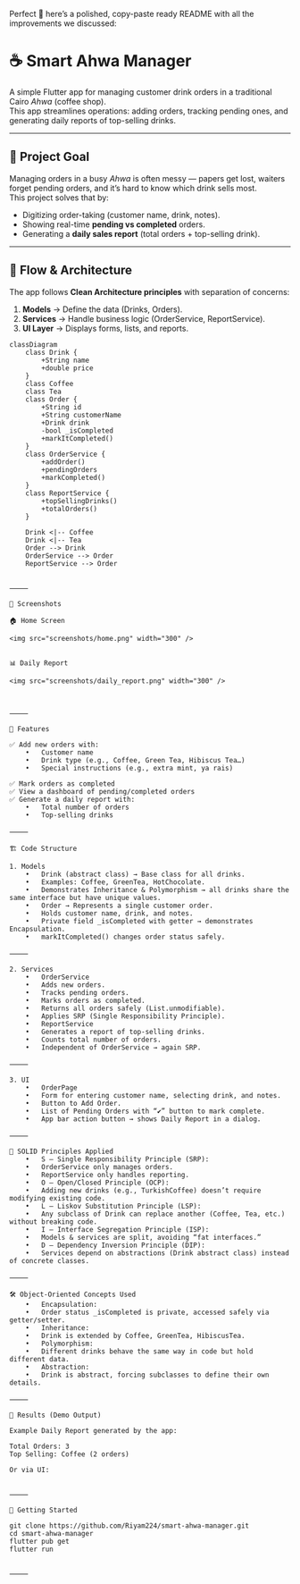Perfect 🙌 here’s a polished, copy-paste ready README with all the improvements we discussed:

# ☕ Smart Ahwa Manager

A simple Flutter app for managing customer drink orders in a traditional Cairo *Ahwa* (coffee shop).  
This app streamlines operations: adding orders, tracking pending ones, and generating daily reports of top-selling drinks.  

---

## 🎯 Project Goal

Managing orders in a busy *Ahwa* is often messy — papers get lost, waiters forget pending orders, and it’s hard to know which drink sells most.  
This project solves that by:

- Digitizing order-taking (customer name, drink, notes).  
- Showing real-time **pending vs completed** orders.  
- Generating a **daily sales report** (total orders + top-selling drink).  

---

## 🔄 Flow & Architecture

The app follows **Clean Architecture principles** with separation of concerns:

1. **Models** → Define the data (Drinks, Orders).  
2. **Services** → Handle business logic (OrderService, ReportService).  
3. **UI Layer** → Displays forms, lists, and reports.  

```mermaid
classDiagram
    class Drink {
        +String name
        +double price
    }
    class Coffee
    class Tea
    class Order {
        +String id
        +String customerName
        +Drink drink
        -bool _isCompleted
        +markItCompleted()
    }
    class OrderService {
        +addOrder()
        +pendingOrders
        +markCompleted()
    }
    class ReportService {
        +topSellingDrinks()
        +totalOrders()
    }

    Drink <|-- Coffee
    Drink <|-- Tea
    Order --> Drink
    OrderService --> Order
    ReportService --> Order


⸻

📸 Screenshots

🏠 Home Screen

<img src="screenshots/home.png" width="300" />


📊 Daily Report

<img src="screenshots/daily_report.png" width="300" />



⸻

📌 Features

✅ Add new orders with:
	•	Customer name
	•	Drink type (e.g., Coffee, Green Tea, Hibiscus Tea…)
	•	Special instructions (e.g., extra mint, ya rais)

✅ Mark orders as completed
✅ View a dashboard of pending/completed orders
✅ Generate a daily report with:
	•	Total number of orders
	•	Top-selling drinks

⸻

🏗 Code Structure

1. Models
	•	Drink (abstract class) → Base class for all drinks.
	•	Examples: Coffee, GreenTea, HotChocolate.
	•	Demonstrates Inheritance & Polymorphism → all drinks share the same interface but have unique values.
	•	Order → Represents a single customer order.
	•	Holds customer name, drink, and notes.
	•	Private field _isCompleted with getter → demonstrates Encapsulation.
	•	markItCompleted() changes order status safely.

⸻

2. Services
	•	OrderService
	•	Adds new orders.
	•	Tracks pending orders.
	•	Marks orders as completed.
	•	Returns all orders safely (List.unmodifiable).
	•	Applies SRP (Single Responsibility Principle).
	•	ReportService
	•	Generates a report of top-selling drinks.
	•	Counts total number of orders.
	•	Independent of OrderService → again SRP.

⸻

3. UI
	•	OrderPage
	•	Form for entering customer name, selecting drink, and notes.
	•	Button to Add Order.
	•	List of Pending Orders with “✔” button to mark complete.
	•	App bar action button → shows Daily Report in a dialog.

⸻

🔑 SOLID Principles Applied
	•	S – Single Responsibility Principle (SRP):
	•	OrderService only manages orders.
	•	ReportService only handles reporting.
	•	O – Open/Closed Principle (OCP):
	•	Adding new drinks (e.g., TurkishCoffee) doesn’t require modifying existing code.
	•	L – Liskov Substitution Principle (LSP):
	•	Any subclass of Drink can replace another (Coffee, Tea, etc.) without breaking code.
	•	I – Interface Segregation Principle (ISP):
	•	Models & services are split, avoiding “fat interfaces.”
	•	D – Dependency Inversion Principle (DIP):
	•	Services depend on abstractions (Drink abstract class) instead of concrete classes.

⸻

🛠 Object-Oriented Concepts Used
	•	Encapsulation:
	•	Order status _isCompleted is private, accessed safely via getter/setter.
	•	Inheritance:
	•	Drink is extended by Coffee, GreenTea, HibiscusTea.
	•	Polymorphism:
	•	Different drinks behave the same way in code but hold different data.
	•	Abstraction:
	•	Drink is abstract, forcing subclasses to define their own details.

⸻

📝 Results (Demo Output)

Example Daily Report generated by the app:

Total Orders: 3
Top Selling: Coffee (2 orders)

Or via UI:


⸻

🚀 Getting Started

git clone https://github.com/Riyam224/smart-ahwa-manager.git
cd smart-ahwa-manager
flutter pub get
flutter run


⸻

